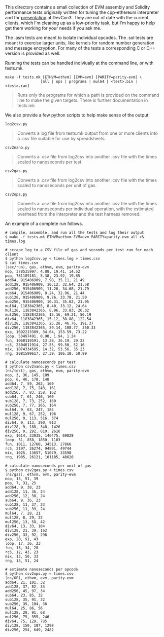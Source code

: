 This directory contains a small collection of EVM assembly and Solidity performance tests
originally written for tuning the cpp-ethereum interpreter and for
[presentation](https://github.com/gcolvin/evm-drag-race/blob/master/time-vs-gas.pdf) at DevCon3.
They are out of date with the current clients, which I'm cleaning up as a low-priority
task, but I'm happy to help get them working for your needs if you ask me.

The .asm tests are meant to isolate individual opcodes.  The .sol tests are meant to
exercise larger units, like kernels for random number generation and message encryption.
For many of the tests a corresponding C or C++ version is provided as well. 

Running the tests can be handled indiviually at the command line, or with tests.mk.

	make -f tests.mk [ETHVM=ethvm] [EVM=evm] [PARITY=parity-evm] \
	                [all | ops | programs | mul64 | <test>.bin | <test>.ran]

> Runs only the programs for which a path is provided on the command line to make the given targets.  There is further documentation in tests.mk.

We also provide a few python scripts to help make sense of the output.

	log2csv.py
	
> Converts a log file from tests.mk output from one or more clients into a .csv file suitable for use by spreadsheets.

	csv2nano.py
	
> Converts a .csv file from log2csv into another .csv file with the times scaled to
nanoseconds per test.

	csv2gas.py
	
> Converts a .csv file from log2csv into another .csv file with the times scaled to
nanoseconds per unit of gas.

	csv2ops.py

> Converts a .csv file from log2csv into another .csv file with the times scaled to
nanoseconds per individual operation, with the estimated overhead from the interpreter
and the test harness removed.

An example of a complete run follows.

	# compile, assemble, and run all the tests and log their output
	$ make -f tests.mk ETHVM=ethvm EVM=evm PARITY=parity-evm all >& times.log

	# scrape log to a CSV file of gas and seconds per test run for each client
	$ python log2csv.py < times.log > times.csv
	$ cat times.csv
	(sec/run), gas, ethvm, evm, parity-evm
	nop, 378535997, 4.88, 19.41, 14.62
	pop, 781189181, 5.38, 23.92, 19.85
	add64, 915406909, 7.98, 35.11, 21.49
	add128, 915406909, 10.12, 32.64, 21.58
	add256, 915406909, 11.20, 34.68, 21.79
	sub64, 915406909, 8.24, 32.96, 21.44
	sub128, 915406909, 9.76, 33.78, 21.50
	sub256, 915406909, 10.31, 35.62, 21.95
	mul64, 1183842365, 8.40, 33.12, 24.64
	mul128, 1183842365, 8.96, 33.83, 26.32
	mul256, 1183842365, 15.16, 69.21, 50.19
	div64, 1183842365, 15.12, 38.88, 122.54
	div128, 1183842365, 25.28, 46.76, 191.37
	div256, 1183842365, 39.14, 108.77, 350.33
	exp, 1692213309, 34.64, 153.59, 73.22
	loop, 53497491, 0.90, 1.94, 1.24
	fun, 1060110591, 13.38, 36.19, 29.22
	rc5, 2304011914, 27.55, 99.50, 52.16
	mix, 1074334585, 14.32, 53.56, 35.23
	rng, 2081599617, 27.39, 106.10, 50.99

	# calculate nanoseconds per test
	$ python csv2nano.py < times.csv
	(ns/test), gas, ethvm, evm, parity-evm
	nop, 3, 36, 145, 109
	pop, 6, 40, 178, 148
	add64, 7, 59, 262, 160
	add128, 7, 75, 243, 161
	add256, 7, 83, 258, 162
	sub64, 7, 61, 246, 160
	sub128, 7, 73, 252, 160
	sub256, 7, 77, 265, 164
	mul64, 9, 63, 247, 184
	mul128, 9, 67, 252, 196
	mul256, 9, 113, 516, 374
	div64, 9, 113, 290, 913
	div128, 9, 188, 348, 1426
	div256, 9, 292, 810, 2610
	exp, 1614, 33035, 146475, 69828
	loop, 51, 858, 1850, 1183
	fun, 1011, 12760, 34513, 27866
	rc5, 2197, 26274, 94891, 49744
	mix, 1025, 13657, 51079, 33598
	rng, 1985, 26121, 101185, 48628

	# calculate nanoseconds per unit of gas
	$ python csv2gas.py < times.csv
	(ns/gas), ethvm, evm, parity-evm
	nop, 13, 51, 39
	pop, 7, 31, 25
	add64, 9, 38, 23
	add128, 11, 36, 24
	add256, 12, 38, 24
	sub64, 9, 36, 23
	sub128, 11, 37, 23
	sub256, 11, 39, 24
	mul64, 7, 28, 21
	mul128, 8, 29, 22
	mul256, 13, 58, 42
	div64, 13, 33, 104
	div128, 21, 39, 162
	div256, 33, 92, 296
	exp, 20, 91, 43
	loop, 17, 36, 23
	fun, 13, 34, 28
	rc5, 12, 43, 23
	mix, 13, 50, 33
	rng, 13, 51, 24

	# estimate nanoseconds per opcode
	$ python csv2ops.py < times.csv
	(ns/OP), ethvm, evm, parity-evm
	add64, 21, 101, 32
	add128, 37, 82, 33
	add256, 45, 97, 34
	sub64, 23, 85, 32
	sub128, 35, 91, 32
	sub256, 39, 104, 36
	mul64, 25, 86, 56
	mul128, 29, 91, 68
	mul256, 75, 355, 246
	div64, 75, 129, 785
	div128, 150, 187, 1298
	div256, 254, 649, 2482

